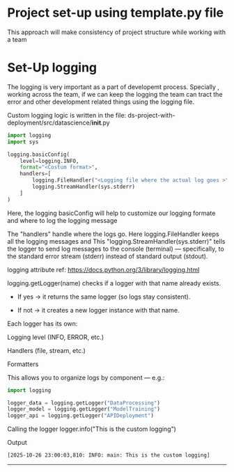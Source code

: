 # Project set-up using template.py file
This approach will make consistency of project structure while working with a team

# Set-Up logging
The logging is very important as a part of developemt process. Specially , working across the team, if we can keep the logging 
the team can tract the error and other development related things using the logging file.

Custom logging logic is written in the file: ds-project-with-deployment/src/datascience/__init__.py

```python
import logging
import sys

logging.basicConfig(
    level=logging.INFO,
    format="<Costum format>",
    handlers=[
        logging.FileHandler("<Logging file where the actual log goes >"),
        logging.StreamHandler(sys.stderr)
    ]
)
```

Here, the logging basicConfig will help to customize our logging formate and where to log the logging message

The "handlers" handle where the logs go. Here logging.FileHandler keeps all the logging messages and
This "logging.StreamHandler(sys.stderr)" tells the logger to send log messages to the console (terminal) — specifically, to the 
standard error stream (stderr) instead of standard output (stdout).


logging attribute ref: https://docs.python.org/3/library/logging.html



logging.getLogger(name) checks if a logger with that name already exists.

- If yes → it returns the same logger (so logs stay consistent).

- If not → it creates a new logger instance with that name.

Each logger has its own:

Logging level (INFO, ERROR, etc.)

Handlers (file, stream, etc.)

Formatters

This allows you to organize logs by component — e.g.:
```python
import logging

logger_data = logging.getLogger("DataProcessing")
logger_model = logging.getLogger("ModelTraining")
logger_api = logging.getLogger("APIDeployment")

```

Calling the logger
logger.info("This is the custom logging")


Output
```commandline
[2025-10-26 23:00:03,810: INFO: main: This is the custom logging]

```
-------------------------------------------------------------------------------------------

